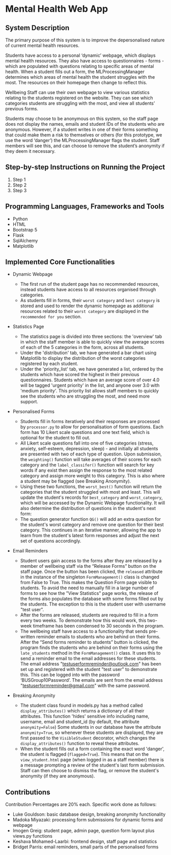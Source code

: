 # Mental Health Web App

## System Description

The primary purpose of this system is to improve the depersonalised nature of current mental health resources.

Students have access to a personal ‘dynamic’ webpage, which displays mental health resources.
They also have access to questionnaires - forms - which are populated with questions relating to specific areas of mental health.
When a student fills out a form, the MLProcessingManager determines which areas of mental health the student struggles with the most.
The resources on their homepage then change to reflect this.

Wellbeing Staff can use their own webpage to view various statistics relating to the students registered on the website.
They can see which categories students are struggling with the most, and view all students’ previous forms.

Students may choose to be anonymous on this system, so the staff page does not display the names, emails and student IDs of the students who are anonymous.
However, if a student writes in one of their forms something that could make them a risk to themselves or others (for this prototype, we use the word ‘danger’) the MLProcessingManager flags the student.
Staff members will see this, and can choose to remove the student’s anonymity if they deem it necessary.

## Step-by-step Instructions on Running the Project

1. Step 1
2. Step 2
3. Step 3

## Programming Languages, Frameworks and Tools

- Python
- HTML
- Bootstrap 5
- Flask
- SqlAlchemy
- Matplotlib

## Implemented Core Functionalities

- Dynamic Webpage

  - The first run of the student page has no recommended resources, instead students have access to all resources organised through categories.
  - As students fill in forms, their `worst category` and `best category` is stored and used to render the dynamic homepage as additional resources related to their `worst category` are displayed in the `recommended for you` section.
- Statistics Page

  - The statistics page is divided into three sections: the 'overview' tab in which the staff member is able to quickly view the average scores of each of the 5 categories in the form, across all students.
  - Under the 'distribution' tab, we have generated a bar chart using Matplotlib to display the distribution of the worst categories registered by each student.
  - Under the 'priority_list' tab, we have generated a list, ordered by the students which have scored the highest in their previous questionnaires. Students which have an average score of over 4.0 will be tagged 'urgent priority' in the list, and anyone over 3.0 with 'medium priority'. This priority list allows staff members to quickly see the students who are struggling the most, and need more support.
- Personalised Forms

  - Students fill in forms iteratively and their responses are processed by `processor.py` to allow for personalisation of form questions. Each form has 10 Likert scale questions and one text field, which is optional for the student to fill out.
  - All Likert scale questions fall into one of five categories (stress, anxiety, self-esteem, depression, sleep) - and initially all students are presented with two of each type of question. Upon submission, the `weighting()` function will take averages of their scores for each category and the `label_classifer()` function will search for key words if any exist then assign the response to the most related category and assign more weight to this category. This is also where a student may be flagged (see Breaking Anonymity).
  - Using these two functions, the `worst_best()` function will return the categories that the student struggled with most and least. This will update the student's records for `best_category` and `worst_category`, which will be accessed by the Dynamic Webpage functionality. It will also determine the distribution of questions in the student's next form:
  - The question generator function `QG()` will add an extra question for the student's worst category and remove one question for their best category. This continues in an iterative manner, allowing the app to learn from the student's latest form responses and adjust the next set of questions accordingly.
- Email Reminders

  -	Student users gain access to the forms after they are released by a member of wellbeing staff via the “Release Forms” button on the staff page. Once the button has been clicked, the `released` attribute in the instance of the singleton `FormManagement()` class is changed from False to True. This makes the Question Form page visible to students. To avoid the need to manually fill in a large number of forms to see how the "View Statistics" page works, the release of the forms also populates the database with some forms filled out by the students. The exception to this is the student user with username "test user".
  -	After the forms are released, students are required to fill in a form every two weeks. To demonstrate how this would work, this two-week timeframe has been condensed to 30 seconds in the program.
  -	The wellbeing staff have access to a functionality that sends pre-written reminder emails to students who are behind on their forms. After the “Send forms reminder to students” button is clicked, the program finds the students who are behind on their forms using the `late_students` method in the `FormManagement()` class. It uses this to send a reminder email to the email addresses for these students. The email address "testuserformreminder@outlook.com" has been set up and registered with the student "test user" to demonstrate this. This can be logged into with the password ‘BUSGroup10Password’. The emails are sent from the email address "testuserformreminder@gmail.com" with the same password. 
- Breaking Anonymity

  - The student class found in models.py has a method called `display_attributes()` which returns a dictionary of all their attributes.
    This function 'hides' sensitive info including name, username, email and student_id (by default, the attribute `anonymity=False`)
    Some students in our database have the attribute `anonymity=True`, so whenever these students are displayed, they are first passed to the
    `VisibleStudent` decorator, which changes the `display_attributes()` function to reveal these attributes.
  - When the student fills out a form containing the exact word 'danger', the student is flagged (`flagged=True`). This means that on the
    `view_student.html` page (when logged in as a staff member) there is a message prompting a review of the student's last form submission.
    Staff can then choose to dismiss the flag, or remove the student's anonymity (if they are anonymous).

## Contributions

Contribution Percentages are 20% each. Specific work done as follows:

- Luke Gouldson: basic database design, breaking anonymity functionality
- Madoka Miyazaki: processing form submissions for dynamic forms and webpage
- Imogen Greig: student page, admin page, question form layout plus views.py functions
- Keshava Mohamed-Laarbi: frontend design, staff page and statistics
- Bridget Parris: email reminders, small parts of the personalised forms
